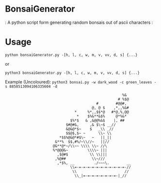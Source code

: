 # BonsaiGenerator
: A python script form generating random bonsais out of ascii characters :

# Usage
`python bonsaiGenerator.py -[h, l, c, w, m, v, vv, d, s] {...}`

or

`python3 bonsaiGenerator.py -[h, l, c, w, m, v, vv, d, s] {...}`
                                                                                         
Example (Uncoloured): `python3 bonsai.py -w dark_wood -c green_leaves -s 8858513094106335604 -d`                                                                                         
```
                                                      %&        
                                                    # %$@       
                                          #        #@@#,        
                                        @, @ $    ,*,,%&#       
                                *     %*,,$$*@   #*@,%,@@       
                                 *    $%&**&$%     @*%&*        
                              $%*$   & ,&@@%&$    |, ##         
                            $#@#&,     ,& $\~$ __//             
                            &@&@*$~    $   _\\ _//              
                            $$@$,$~ ~      \\~ \\               
                         *$$%@&@*#$\~   ~   ||_||               
                       &**%  $$,#%/~\\//~   ||//                
                      @&**@*~/\\~~ \\\\ \\~ //\                 
                      %*@@@&~         \\\\~ |||                 
                        ,$@#$          \\ \\|||                 
                       ,%@##            \\~///                  
                        ,*$%, __         ./~~~\.        __      
                              \\=-=-=-=-=-=-=-=-=-=-=-=-//      
                               \\                      //       
                                \\_|=-=-=-=-=-=-=-=-|_//        
```

